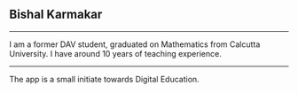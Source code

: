 ## Bishal Karmakar
---
I am a former DAV student, graduated on Mathematics from Calcutta University.
I have around 10 years of teaching experience.

---
The app is a small initiate towards Digital Education.
